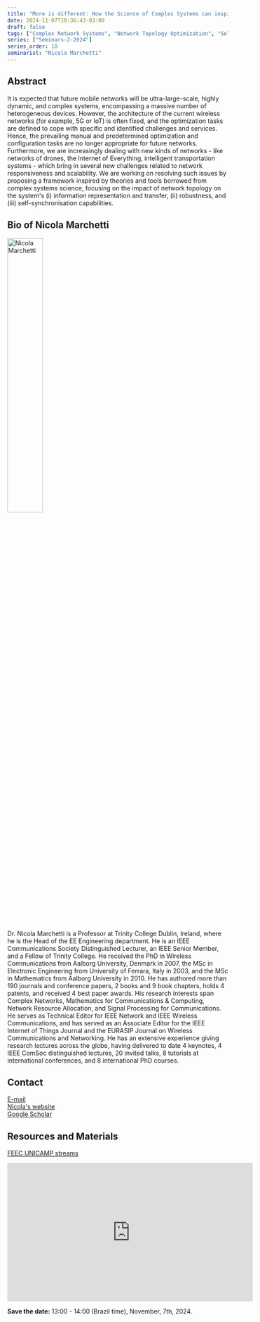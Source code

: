 ```yaml
---
title: "More is different: How the Science of Complex Systems can inspire Future Autonomous Networks"
date: 2024-11-07T10:36:43-03:00
draft: false
tags: ["Complex Network Systems", "Network Topology Optimization", "Self-Organizing Networks"]
series: ["Seminars-2-2024"]
series_order: 10
seminarist: "Nicola Marchetti"
---
```


## Abstract
It is expected that future mobile networks will be ultra-large-scale, highly dynamic, and complex systems, encompassing a massive number of heterogeneous devices. However, the architecture of the current wireless networks (for example, 5G or IoT) is often fixed, and the optimization tasks are defined to cope with specific and identified challenges and services. Hence, the prevailing manual and predetermined optimization and configuration tasks are no longer appropriate for future networks. Furthermore, we are increasingly dealing with new kinds of networks - like networks of drones, the Internet of Everything, intelligent transportation systems - which bring in several new challenges related to network responsiveness and scalability. We are working on resolving such issues by proposing a framework inspired by theories and tools borrowed from complex systems science, focusing on the impact of network topology on the system's (i) information representation and transfer, (ii) robustness, and (iii) self-synchronisation capabilities.


## Bio of Nicola Marchetti
<img alt="Nicola Marchetti" src="/seminars/seminars-2-2024/10/nicola_marchetti.png" style="width: 40%; height: 160x;">

Dr. Nicola Marchetti is a Professor at Trinity College Dublin, Ireland, where he is the Head of the EE Engineering department.  He is an IEEE Communications Society Distinguished Lecturer, an IEEE Senior Member, and a Fellow of Trinity College. He received the  PhD in Wireless Communications from Aalborg University, Denmark in 2007, the MSc in Electronic Engineering from University of Ferrara, Italy in 2003,  and the MSc in Mathematics from Aalborg University in 2010. He has authored more than 190 journals and conference papers, 2 books and 9 book chapters,  holds 4 patents, and received 4 best paper awards. His research interests span Complex Networks, Mathematics for Communications & Computing,  Network Resource Allocation, and Signal Processing for Communications. He serves as Technical Editor for IEEE Network and IEEE Wireless Communications,  and has served as an Associate Editor for the IEEE Internet of Things Journal and the EURASIP Journal on Wireless Communications and Networking. He has an extensive experience giving research lectures across the globe, having delivered to date 4 keynotes, 4 IEEE ComSoc distinguished lectures, 20 invited talks, 8 tutorials at international conferences, and 8 international PhD courses.

## Contact
[E-mail](nicola.marchetti@tcd.ie) \
[Nicola's website](https://nicolamarchetti.wordpress.com/) \
[Google Scholar](https://scholar.google.com/citations?hl=pt-BR&user=Md1CE-4AAAAJ)

## Resources and Materials

[FEEC UNICAMP streams](https://www.youtube.com/@feec-unicamp/streams)

<iframe width="560" height="315" src="https://www.youtube.com/embed/QGTR2lYg3qE" title="YouTube video player" frameborder="0" allow="accelerometer; autoplay; clipboard-write; encrypted-media; gyroscope; picture-in-picture; web-share" allowfullscreen></iframe>


**Save the date:** 13:00 - 14:00 (Brazil time), November, 7th, 2024.

